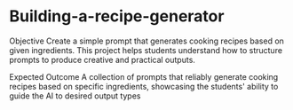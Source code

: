 # Building-a-recipe-generator

Objective
Create a simple prompt that generates cooking recipes based on given ingredients.
This project helps students understand how to structure prompts to produce creative and practical outputs.

Expected Outcome
A collection of prompts that reliably generate cooking recipes based on specific ingredients, showcasing the students' ability to guide the AI to desired output types
